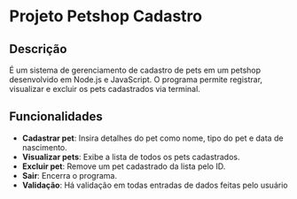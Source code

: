 # Projeto Petshop Cadastro

## Descrição

É um sistema de gerenciamento de cadastro de pets em um petshop desenvolvido em Node.js e JavaScript. O programa permite registrar, visualizar e excluir os pets cadastrados via terminal.

## Funcionalidades

- **Cadastrar pet**: Insira detalhes do pet como nome, tipo do pet e data de nascimento.
- **Visualizar pets**: Exibe a lista de todos os pets cadastrados.
- **Excluir pet**: Remove um pet cadastrado da lista pelo ID.
- **Sair**: Encerra o programa.
- **Validação**: Há validação em todas entradas de dados feitas pelo usuário
